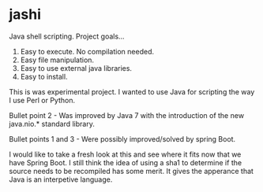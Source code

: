 jashi
=====
Java shell scripting. Project goals...
1. Easy to execute. No compilation needed.
2. Easy file manipulation.
3. Easy to use external java libraries.
4. Easy to install.


This is was experimental project. I wanted to use Java for scripting the way I use Perl or Python.

Bullet point 2 - Was improved by Java 7 with the introduction of the new java.nio.* standard library.

Bullet points 1 and 3 - Were possibly improved/solved by spring Boot.

I would like to take a fresh look at this and see where it fits now that we have Spring Boot. I still think the idea of using a sha1 to determine if the source needs to be recompiled has some merit. It gives the apperance that Java is an interpetive language.
